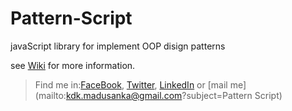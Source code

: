 # Pattern-Script
javaScript library for implement OOP disign patterns

see [Wiki](https://github.com/KasunMadusanka/Pattern-Script/wiki) for more information.


> Find me in:[FaceBook](https://www.facebook.com/kdk.madusanka), [Twitter](https://twitter.com/KDKasunM), [LinkedIn](https://www.linkedin.com/in/kdkasunmadusanka) or [mail me](mailto:kdk.madusanka@gmail.com?subject=Pattern Script)
